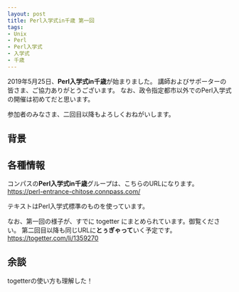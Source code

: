 ```yaml
---
layout: post
title: Perl入学式in千歳 第一回
tags:
- Unix
- Perl
- Perl入学式
- 入学式
- 千歳
---
```


2019年5月25日、**Perl入学式in千歳**が始まりました。
講師およびサポーターの皆さま、ご協力ありがとうございます。
なお、政令指定都市以外でのPerl入学式の開催は初めてだと思います。

参加者のみなさま、二回目以降もよろしくおねがいします。


## 背景



## 各種情報

コンパスの**Perl入学式in千歳**グループは、こちらのURLになります。
https://perl-entrance-chitose.connpass.com/

テキストはPerl入学式標準のものを使っています。

なお、第一回の様子が、すでに togetter にまとめられています。御覧ください。
第二回目以降も同じURLに**とぅぎゃって**いく予定です。
https://togetter.com/li/1359270


## 余談

togetterの使い方も理解した！
